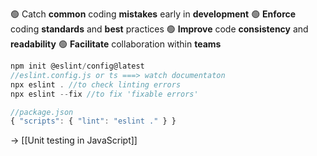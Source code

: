🟢 Catch **common** coding **mistakes** early in **development**
🟢 **Enforce** coding **standards** and **best** practices
🟢 **Improve** code **consistency** and **readability**
🟢 **Facilitate** collaboration within **teams**

```js
npm init @eslint/config@latest
//eslint.config.js or ts ===> watch documentaton
npx eslint . //to check linting errors
npx eslint --fix //to fix 'fixable errors'

//package.json
{ "scripts": { "lint": "eslint ." } }
```

→ [[Unit testing in JavaScript]]